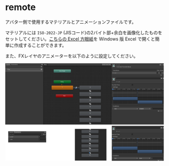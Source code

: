 # remote

アバター側で使用するマテリアルとアニメーションファイルです。

マテリアルには `ISO-2022-JP` (JISコード)の2バイト部+余白を画像化したものをセットしてください。[こちらの Excel 方眼紙](https://docs.google.com/spreadsheets/d/1xgI0ddt1uvRfUDf8UB0wWZbASHmDxSwz/edit?usp=sharing&ouid=110333030137213091974&rtpof=true&sd=true)を Windows 版 Excel で開くと簡単に作成することができます。

また、FXレイヤのアニメーターを以下のように設定してください。

![FX](./FX.png)
